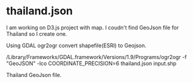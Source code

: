 thailand.json
=============
I am working on D3.js project with map. 
I coudn't find GeoJson file for Thailand so I create one.

Using GDAL ogr2ogr convert shapefile(ESRI) to Geojson.

/Library/Frameworks/GDAL.framework/Versions/1.9/Programs/ogr2ogr -f "GeoJSON" -lco COORDINATE_PRECISION=6 thailand.json input.shp


Thailand GeoJson file.